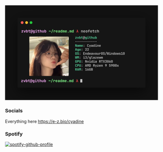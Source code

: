 ![Screenshot](./assets/readme.png)

### Socials
Everything here https://e-z.bio/cyadine
### Spotify
[![spotify-github-profile](https://spotify-github-profile.kittinanx.com/api/view?uid=cjnln9qzd0pyo1sfmjargvhw8&cover_image=true&theme=natemoo-re&show_offline=false&background_color=121212&interchange=false&bar_color=53cf3a&bar_color_cover=false)](https://spotify-github-profile.vercel.app/api/view?uid=cjnln9qzd0pyo1sfmjargvhw8&redirect=true)
